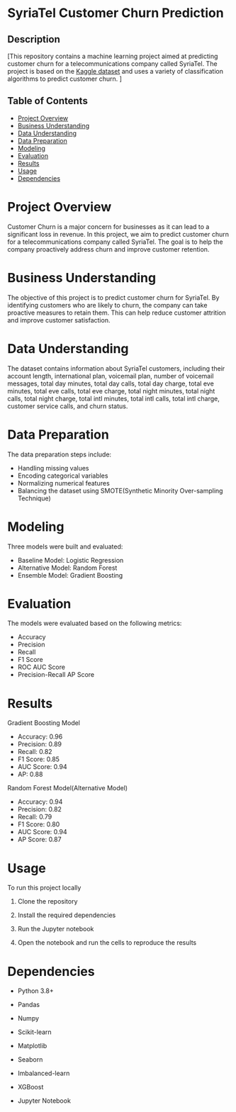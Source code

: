 # SyriaTel Customer Churn Prediction

## Description
[This repository contains a machine learning project aimed at predicting customer churn for a telecommunications company called SyriaTel. The project is based on the [Kaggle dataset](https://www.kaggle.com/becksddf/churn-in-telecoms-dataset) and uses a variety of classification algorithms to predict customer churn. ]

## Table of Contents

- [Project Overview](#project-overview)
- [Business Understanding](#business-understanding)
- [Data Understanding](#data-understanding)
- [Data Preparation](#data-preparation)
- [Modeling](#modeling)
- [Evaluation](#evaluation)
- [Results](#results)
- [Usage](#usage)
- [Dependencies](#dependencies)

# Project Overview
Customer Churn is a major concern for businesses as it can lead to a significant loss in revenue. In this project, we aim to predict customer churn for a telecommunications company called SyriaTel. The goal is to help the company proactively address churn and improve customer retention.

# Business Understanding
The objective of this project is to predict customer churn for SyriaTel. By identifying customers who are likely to churn, the company can take proactive measures to retain them. This can help reduce customer attrition and improve customer satisfaction.

# Data Understanding
The dataset contains information about SyriaTel customers, including their account length, international plan, voicemail plan, number of voicemail messages, total day minutes, total day calls, total day charge, total eve minutes, total eve calls, total eve charge, total night minutes, total night calls, total night charge, total intl minutes, total intl calls, total intl charge, customer service calls, and churn status.

# Data Preparation
The data preparation steps include:
- Handling missing values
- Encoding categorical variables
- Normalizing numerical features
- Balancing the dataset using SMOTE(Synthetic Minority Over-sampling Technique)

# Modeling
Three models were built and evaluated:
- Baseline Model: Logistic Regression
- Alternative Model: Random Forest
- Ensemble Model: Gradient Boosting 

# Evaluation
The models were evaluated based on the following metrics:
- Accuracy
- Precision
- Recall
- F1 Score
- ROC AUC Score
- Precision-Recall AP Score

# Results
Gradient Boosting Model
- Accuracy: 0.96
- Precision: 0.89
- Recall: 0.82
- F1 Score: 0.85
- AUC Score: 0.94
- AP: 0.88

Random Forest Model(Alternative Model)
- Accuracy: 0.94
- Precision: 0.82
- Recall: 0.79
- F1 Score: 0.80
- AUC Score: 0.94
- AP Score: 0.87

# Usage
To run this project locally
1. Clone the repository 

2. Install the required dependencies

3. Run the Jupyter notebook

4. Open the notebook and run the cells to reproduce the results

# Dependencies
- Python 3.8+

- Pandas

- Numpy

- Scikit-learn

- Matplotlib

- Seaborn

- Imbalanced-learn

- XGBoost

- Jupyter Notebook


